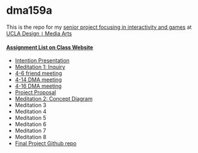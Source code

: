 # dma159a

This is the repo for my [senior project focusing in interactivity and games](http://classes.dma.ucla.edu/Spring21/159A/)  at [UCLA Design `|` Media Arts](dma.ucla.edu)

#### [Assignment List on Class Website](http://classes.dma.ucla.edu/Spring21/159A/schedule)

* [Intention Presentation](4-1-intentionpresentation)
* [Meditation 1: Inquiry](4-5-meditation1.md)
* [4-6 friend meeting](meeting-records/4-6-js-meeting.md)
* [4-14 DMA meeting](meeting-records/4-14-meeting.md)
* [4-16 DMA meeting](meeting-records/4-16-meeting.md)
* [Project Proposal](4-19-proposal)
* [Meditation 2: Concept Diagram](4-12-meditation2.md)
* Meditation 3
* Meditation 4
* Meditation 5
* Meditation 6
* Meditation 7
* Meditation 8
* [Final Project Github repo](https://github.com/xnastasia/savefrys.com)